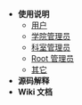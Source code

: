 - **使用说明**
  - [用户](usage/user)
  - [学院管理员](usage/college_admin)
  - [科室管理员](usage/office_admin)
  - [Root 管理员](usage/root_admin)
  - [其它](usage/etc)
- **源码解释**
- **Wiki 文档**
